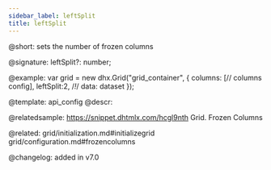 ```yaml
---
sidebar_label: leftSplit
title: leftSplit
---          
```


@short: sets the number of frozen columns

@signature: leftSplit?: number;

@example: 
var grid = new dhx.Grid("grid_container", {
	columns: [// columns config],
	leftSplit:2,  /*!*/
	data: dataset
});


@template:	api_config
@descr: 

@relatedsample: https://snippet.dhtmlx.com/hcgl9nth	Grid. Frozen Columns

@related: grid/initialization.md#initializegrid
grid/configuration.md#frozencolumns

@changelog: added in v7.0